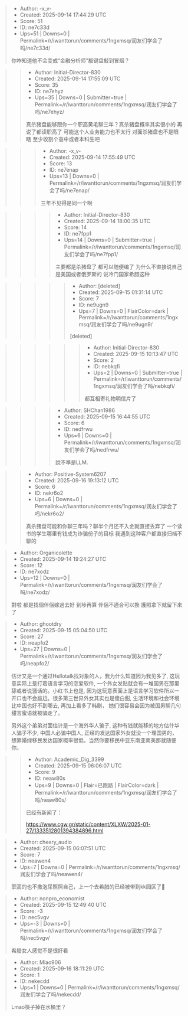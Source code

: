 > - Author: -x_v-
> - Created: 2025-09-14 17:44:29 UTC
> - Score: 51
> - ID: ne7c33d
> - Ups=51 | Downs=0 | Permalink=/r/iwanttorun/comments/1ngxmsq/润友们学会了吗/ne7c33d/
>
> 你咋知道他不会变成“金融分析师”敲键盘敲到冒烟？

>> - Author: Initial-Director-830
>> - Created: 2025-09-14 17:55:09 UTC
>> - Score: 35
>> - ID: ne7ehyz
>> - Ups=35 | Downs=0 | Submitter=true | Permalink=/r/iwanttorun/comments/1ngxmsq/润友们学会了吗/ne7ehyz/
>>
>> 真杀猪盘能够跟你一个职高黄毛聊三年？真杀猪盘概率其实很小的 再说了都读职高了 可能这个人业务能力也不太行  对面杀猪盘也不是眼瞎 至少收割个高中或者本科生吧

>>> - Author: -x_v-
>>> - Created: 2025-09-14 17:55:49 UTC
>>> - Score: 13
>>> - ID: ne7enap
>>> - Ups=13 | Downs=0 | Permalink=/r/iwanttorun/comments/1ngxmsq/润友们学会了吗/ne7enap/
>>>
>>> 三年不见得是同一个啊

>>>> - Author: Initial-Director-830
>>>> - Created: 2025-09-14 18:00:35 UTC
>>>> - Score: 14
>>>> - ID: ne7fpp1
>>>> - Ups=14 | Downs=0 | Submitter=true | Permalink=/r/iwanttorun/comments/1ngxmsq/润友们学会了吗/ne7fpp1/
>>>>
>>>> 主要都是杀猪盘了 都可以随便编了 为什么不直接说自己是美国或者俄罗斯的 说冷门国家希腊这种

>>>>> - Author: [deleted]
>>>>> - Created: 2025-09-15 01:31:14 UTC
>>>>> - Score: 7
>>>>> - ID: ne9ugn9
>>>>> - Ups=7 | Downs=0 | FlairColor=dark | Permalink=/r/iwanttorun/comments/1ngxmsq/润友们学会了吗/ne9ugn9/
>>>>>
>>>>> [deleted]

>>>>>> - Author: Initial-Director-830
>>>>>> - Created: 2025-09-15 10:13:47 UTC
>>>>>> - Score: 2
>>>>>> - ID: nebkqfi
>>>>>> - Ups=2 | Downs=0 | Submitter=true | Permalink=/r/iwanttorun/comments/1ngxmsq/润友们学会了吗/nebkqfi/
>>>>>>
>>>>>> 都互相寄礼物明信片了

>>>> - Author: SHChan1986
>>>> - Created: 2025-09-15 16:44:55 UTC
>>>> - Score: 6
>>>> - ID: nedfrwu
>>>> - Ups=6 | Downs=0 | Permalink=/r/iwanttorun/comments/1ngxmsq/润友们学会了吗/nedfrwu/
>>>>
>>>> 說不準是LLM.

>> - Author: Positive-System6207
>> - Created: 2025-09-16 19:13:12 UTC
>> - Score: 6
>> - ID: nekr6o2
>> - Ups=6 | Downs=0 | Permalink=/r/iwanttorun/comments/1ngxmsq/润友们学会了吗/nekr6o2/
>>
>> 真杀猪盘可能和你聊三年吗？聊半个月还不入金就直接丢弃了 一个读书的学生哪里有钱成为诈骗份子的目标 我遇到这种客户都直接归档不聊的

> - Author: Organicolette
> - Created: 2025-09-14 19:24:27 UTC
> - Score: 12
> - ID: ne7xodz
> - Ups=12 | Downs=0 | Permalink=/r/iwanttorun/comments/1ngxmsq/润友们学会了吗/ne7xodz/
>
> 對啦 都是找個伴侶嫁過去好 到埗再算
> 伴侶不適合可以換 護照拿下就留下來了

> - Author: ghootdry
> - Created: 2025-09-15 05:04:50 UTC
> - Score: 27
> - ID: neapfo2
> - Ups=27 | Downs=0 | Permalink=/r/iwanttorun/comments/1ngxmsq/润友们学会了吗/neapfo2/
>
> 估计又是一个通过Hellotalk找对象的人，我为什么知道因为我见多了,  这玩意实际上是打着语言学习的恋爱软件, 一个外女发贴就会有一堆国男在那里舔或者说骚话的。小红书上也是,    因为这玩意表面上是语言学习软件所以一开口也不会尴尬。很多第三世界外女其实也是傻白甜, 生活环境和社会环境比中国也好不到哪去, 再加上看多了韩剧， 她们很容易会因为被国男聊几句甜言蜜语就被骗走了。
> 
> 另外这个弟弟对面估计是一个海外华人骗子,  这种有钱就能移的地方估什华人骗子不少, 中国人必骗中国人,  正经的发达国家外女就没一个理国男的，  想靠婚绿移民发达国家概率很低。当然你要移民中亚东南亚南美那就随便你。

>> - Author: Academic_Dig_3399
>> - Created: 2025-09-15 06:06:07 UTC
>> - Score: 9
>> - ID: neaw80s
>> - Ups=9 | Downs=0 | Flair=已跑路 | FlairColor=dark | Permalink=/r/iwanttorun/comments/1ngxmsq/润友们学会了吗/neaw80s/
>>
>> 已经有新闻了：
>> 
>> https://www.cgw.gr/static/content/XLXW/2025-01-27/1333512801394384896.html

> - Author: cheery_audio
> - Created: 2025-09-15 06:07:51 UTC
> - Score: 7
> - ID: neawen4
> - Ups=7 | Downs=0 | Permalink=/r/iwanttorun/comments/1ngxmsq/润友们学会了吗/neawen4/
>
> 职高的也不撒泡尿照照自己，上一个去希腊的已经被带到kk园区了🤣

> - Author: nonpro_economist
> - Created: 2025-09-15 12:49:40 UTC
> - Score: -3
> - ID: nec5vgv
> - Ups=-3 | Downs=0 | Permalink=/r/iwanttorun/comments/1ngxmsq/润友们学会了吗/nec5vgv/
>
> 希腊女人感觉不是很好看

> - Author: Miao906
> - Created: 2025-09-16 18:11:29 UTC
> - Score: 1
> - ID: nekecdd
> - Ups=1 | Downs=0 | Permalink=/r/iwanttorun/comments/1ngxmsq/润友们学会了吗/nekecdd/
>
> Lmao筷子掉在水桶里？
